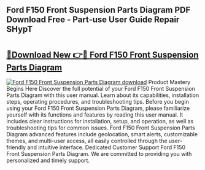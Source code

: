 ## Ford F150 Front Suspension Parts Diagram PDF Download Free - Part-use User Guide Repair SHypT

# <h2><a href="http://dfmv2xn.blite.top/?on=Ford+F150+Front+Suspension+Parts+Diagram">🔗Download New 👉🔴 Ford F150 Front Suspension Parts Diagram</a></h2>

[![Ford F150 Front Suspension Parts Diagram download](https://i.imgur.com/lujVjoI.png)](http://dfmv2xn.blite.top/?on=Ford+F150+Front+Suspension+Parts+Diagram)
Product Mastery Begins Here Discover the full potential of your Ford F150 Front Suspension Parts Diagram with this user manual. Learn about its capabilities, installation steps, operating procedures, and troubleshooting tips. Before you begin using your Ford F150 Front Suspension Parts Diagram, please familiarize yourself with its functions and features by reading this user manual. It includes clear instructions for installation, setup, and operation, as well as troubleshooting tips for common issues. Ford F150 Front Suspension Parts Diagram advanced features include geolocation, smart alerts, customizable themes, and multi-user access, all easily controlled through the user-friendly and intuitive interface. Dedicated Customer Support Ford F150 Front Suspension Parts Diagram. We are committed to providing you with personalized and timely support.
